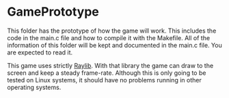 # GamePrototype

This folder has the prototype of how the game will work. This includes the code in the main.c file and how to compile it with the Makefile.
All of the information of this folder will be kept and documented in the main.c file. You are expected to read it.

This game uses strictly [Raylib](https://github.com/raysan5/raylib). With that library the game can draw to the screen and keep a steady frame-rate.
Although this is only going to be tested on Linux systems, it should have no problems running in other operating systems.
